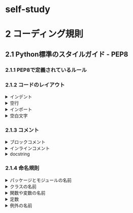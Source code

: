 # self-study
# 2 コーディング規則
## 2.1 Python標準のスタイルガイド - PEP8
### 2.1.1 PEP8で定義されているルール
### 2.1.2 コードのレイアウト
<details><summary>
インデント
</summary><div>
```
丸カッコの先頭に揃えるパターン
先頭の値を縦で揃え、定義の始めの位置に閉じカッコを揃えるパターン
```
</div></details>

<details><summary>
空行
</summary><div>
トップレベルの関数やクラスの間は２行空ける
クラス内部のメソッドは１行空ける
</div></details>

<details><summary>
インポート
</summary><div>
異なるモジュールはimport文を分ける
同じモジュールはimport文をまとめる
サードバーティのモジュールは標準ライブラリのあとにimportする
ローカルのモジュールは最後にimportする
</div></details>

<details><summary>
空白文字
</summary><div>
余計な空白文字を使わない
代入演算子や比較演算子などの両側には１つだけ空白文字を入れる
カンマの後ろに空白文字を入れる
閉じカッコなど終わりを表す文字の前には空白文字を入れない
</div></details>

### 2.1.3 コメント
<details><summary>
ブロックコメント
</summary><div>
コードと同じインデントで各
コメント自体は、１つの#と１つの空白の後ろに書く
</div></details>

<details><summary>
インラインコメント
</summary><div>
コードとコメントの間は２つ以上のスペースを書く
コメント自体は、１つの#と１つのスペースの後ろに書く
</div></details>

<details><summary>
docstring
</summary><div>
関数やメソッドの説明はdefの直後に書く
"""で始まり、"""で終わる行とする
説明が複数行の場合は、１行目のあとに空行を書く
</div></details>

### 2.1.4 命名規則
<details><summary>
パッケージとモジュールの名前
</summary><div>
lowercase
</div></details>

<details><summary>
クラスの名前
</summary><div>
CamelCase
</div></details>

<details><summary>
関数や変数の名前
</summary><div>
lowercase または lower_case_with_underscores
</div></details>

<details><summary>
定数
</summary><div>
UPPERCASE または UPPER_CASE_WITH_UNDERSCORES
</div></details>

<details><summary>
例外の名前
</summary><div>
UPPERCASE または UPPER_CASE_WITH_UNDERSCORES
</div></details>
